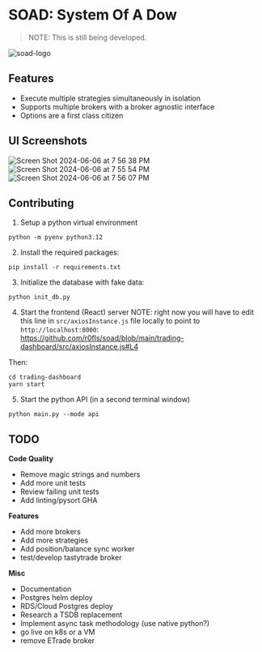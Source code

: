 # SOAD: System Of A Dow

> NOTE: This is still being developed.

![soad-logo](https://github.com/r0fls/soad/assets/1858004/7369c3af-b4e6-41d9-997c-eaa0b81b969d)


## Features

- Execute multiple strategies simultaneously in isolation
- Supports multiple brokers with a broker agnostic interface
- Options are a first class citizen

## UI Screenshots
![Screen Shot 2024-06-06 at 7 56 38 PM](https://github.com/r0fls/soad/assets/1858004/0e214dd5-c157-47cc-a48f-2ec0f37a7b33)
![Screen Shot 2024-06-06 at 7 55 54 PM](https://github.com/r0fls/soad/assets/1858004/65c4774d-fb49-4452-936c-f5148f958d26)
![Screen Shot 2024-06-06 at 7 56 07 PM](https://github.com/r0fls/soad/assets/1858004/24401792-b0b0-4d2e-b2db-15827cb71b0a)


## Contributing
1. Setup a python virtual environment
```
python -m pyenv python3.12
```
2. Install the required packages:
```
pip install -r requirements.txt
```
3. Initialize the database with fake data:
```
python init_db.py
```
4. Start the frontend (React) server
NOTE: right now you will have to edit this line in `src/axiosInstance.js` file locally to point to `http://localhost:8000`:
https://github.com/r0fls/soad/blob/main/trading-dashboard/src/axiosInstance.js#L4

Then:
```
cd trading-dashboard
yarn start
```
5. Start the python API (in a second terminal window)
```
python main.py --mode api
```

## TODO


**Code Quality**
- Remove magic strings and numbers
- Add more unit tests
- Review failing unit tests
- Add linting/pysort GHA

**Features**
- Add more brokers
- Add more strategies
- Add position/balance sync worker
- test/develop tastytrade broker

**Misc**
- Documentation
- Postgres helm deploy
- RDS/Cloud Postgres deploy
- Research a TSDB replacement
- Implement async task methodology (use native python?)
- go live on k8s or a VM
- remove ETrade broker
